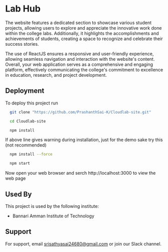 
# Lab Hub

The website features a dedicated section to showcase various student projects, allowing users to explore and appreciate the innovative work done within the college labs. Additionally, it highlights the accomplishments and achievements of students, creating a space to recognize and celebrate their success stories.

The use of ReactJS ensures a responsive and user-friendly experience, allowing seamless navigation and interaction with the website's content. Overall, your web application serves as a comprehensive and engaging platform, effectively communicating the college's commitment to excellence in education, research, and project development.








## Deployment

To deploy this project run

```bash
  git clone "https://github.com/PrashanthSai-K/Cloudlab-site.git"
```
```bash
  cd Cloudlab-site
```
```bash
  npm install
```
If above line gives warning during installation, just for the demo sake try this (not recommended)
```bash
  npm install --force
```
```bash
  npm start
```
Now open your web browser and serch http://localhost:3000 to view the web page

## Used By

This project is used by the following institute:

- Bannari Amman Institute of Technology

## Support

For support, email srisathyasai24680@gmail.com or join our Slack channel.

